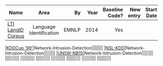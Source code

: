 
| Name   |      Area      |By |  Year | Baseline Code? | New entry | Start Date | End Date| $ |
|----------|:-------------:|------:|------:|------: | ------: |------: |------: | ------: |
|[LTI LangID Corpus](http://www.cs.cmu.edu/~ralf/langid.html)|Language Identification|EMNLP|2014|Yes|||||

|[KDDCup '99'](http://kdd.ics.uci.edu/databases/kddcup99/kddcup99.html)|Network-Intrusion-Detection||||||||
|[NSL-KDD](http://www.unb.ca/cic/datasets/nsl.html)|Network-Intrusion-Detection||||||||
|[UNSW-NB15](https://www.unsw.adfa.edu.au/australian-centre-for-cyber-security/cybersecurity/ADFA-NB15-Datasets/)|Network-Intrusion-Detection||||||||
||||||||||
||||||||||
||||||||||
||||||||||
||||||||||
||||||||||
||||||||||
